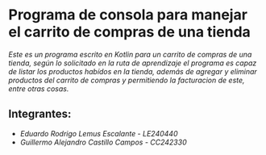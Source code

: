 # Programa de consola para manejar el carrito de compras de una tienda
_Este es un programa escrito en Kotlin para un carrito de compras de una tienda, según lo solicitado en la ruta de aprendizaje el programa es capaz de listar los productos habídos en la tienda, además de agregar y eliminar productos del carrito de compras y permitiendo la facturacion de este, entre otras cosas._


## Integrantes:
* *Eduardo Rodrigo Lemus Escalante  -  LE240440*
* *Guillermo Alejandro Castillo Campos   -  CC242330*
